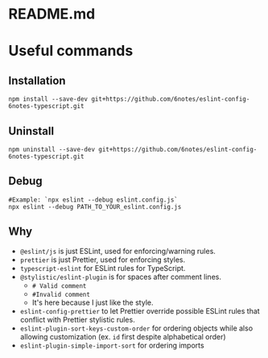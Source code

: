 # README.md

# Useful commands

## Installation

```
npm install --save-dev git+https://github.com/6notes/eslint-config-6notes-typescript.git
```

## Uninstall

```
npm uninstall --save-dev git+https://github.com/6notes/eslint-config-6notes-typescript.git
```

## Debug

```
#Example: `npx eslint --debug eslint.config.js`
npx eslint --debug PATH_TO_YOUR_eslint.config.js
```

## Why

- `@eslint/js` is just ESLint, used for enforcing/warning rules.
- `prettier` is just Prettier, used for enforcing styles.
- `typescript-eslint` for ESLint rules for TypeScript.
- `@stylistic/eslint-plugin` is for spaces after comment lines.
  - `# Valid comment`
  - `#Invalid comment`
  - It's here because I just like the style.
- `eslint-config-prettier` to let Prettier override possible ESLint rules that
  conflict with Prettier stylistic rules.
- `eslint-plugin-sort-keys-custom-order` for ordering objects while also
  allowing customization (ex. `id` first despite alphabetical order)
- `eslint-plugin-simple-import-sort` for ordering imports
